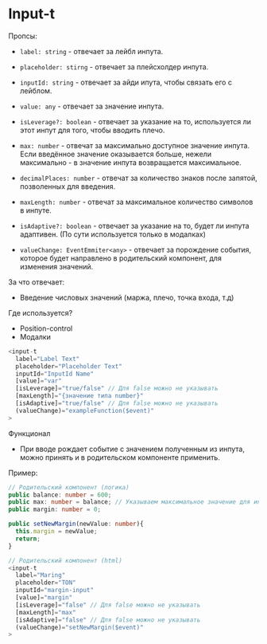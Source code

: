 # Input-t

Пропсы:

- `label: string` - отвечает за лейбл инпута.

- `placeholder: stirng` - отвечает за плейсхолдер инпута.

- `inputId: string` - отвечает за айди ипута, чтобы связать его с лейблом.

- `value: any` - отвечает за значение инпута.

- `isLeverage?: boolean` - отвечает за указание на то, используется ли этот инпут для того, чтобы вводить плечо.

- `max: number` - отвечат за максимально доступное значение инпута. Если введённое значение оказывается больше, нежели максимально - в значение инпута возвращается максимальное.

- `decimalPlaces: number` - отвечат за количество знаков после запятой, позволенных для введения.

- `maxLength: number` - отвечат за максимальное количество символов в инпуте.

- `isAdaptive?: boolean` - отвечает за указание на то, будет ли инпута адаптивен. (По сути используется только в модалках)

- `valueChange: EventEmmiter<any>` - отвечает за порождение события, которое будет направлено в родительский компонент, для изменения значений.

За что отвечает:

- Введение числовых значений (маржа, плечо, точка входа, т.д)

Где используется?

- Position-control
- Модалки

```ts
<input-t
  label="Label Text"
  placeholder="Placeholder Text"
  inputId="InputId Name"
  [value]="var"
  [isLeverage]="true/false" // Для false можно не указывать
  [maxLength]="{значение типа number}"
  [isAdaptive]="true/false" // Для false можно не указывать
  (valueChange)="exampleFunction($event)"
>
```

Функционал

- При вводе рождает событие с значением полученным из инпута, можно принять и в родительском компоненте применить.

Пример:

```ts
// Родительский компонент (логика)
public balance: number = 600;
public max: number = balance; // Указываем максимальное значение для инпута
public margin: number = 0;

public setNewMargin(newValue: number){
  this.margin = newValue;
  return;
}

// Родительский компонент (html)
<input-t
  label="Maring"
  placeholder="TON"
  inputId="margin-input"
  [value]="margin"
  [isLeverage]="false" // Для false можно не указывать
  [maxLength]="max"
  [isAdaptive]="false" // Для false можно не указывать
  (valueChange)="setNewMargin($event)"
>
```
